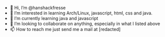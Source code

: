 - 👋 Hi, I’m @hanshackfresse
- 👀 I’m interested in learning Arch/Linux, javascript, html, css and java.
- 🌱 I’m currently learning java and javascript
- 💞️ I’m looking to collaborate on anything, especially in what I listed above
- 📫 How to reach me just send me a mail at [redacted]


<!---
hanshackfresse/hanshackfresse is a ✨ special ✨ repository because its `README.md` (this file) appears on your GitHub profile.
You can click the Preview link to take a look at your changes.
--->
